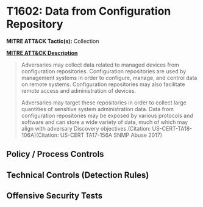 # T1602: Data from Configuration Repository
**MITRE ATT&CK Tactic(s):** Collection

**[MITRE ATT&CK Description](https://attack.mitre.org/techniques/T1602)**
<blockquote>Adversaries may collect data related to managed devices from configuration repositories. Configuration repositories are used by management systems in order to configure, manage, and control data on remote systems. Configuration repositories may also facilitate remote access and administration of devices.

Adversaries may target these repositories in order to collect large quantities of sensitive system administration data. Data from configuration repositories may be exposed by various protocols and software and can store a wide variety of data, much of which may align with adversary Discovery objectives.(Citation: US-CERT-TA18-106A)(Citation: US-CERT TA17-156A SNMP Abuse 2017)</blockquote>
## Policy / Process Controls
## Technical Controls (Detection Rules)

## Offensive Security Tests
